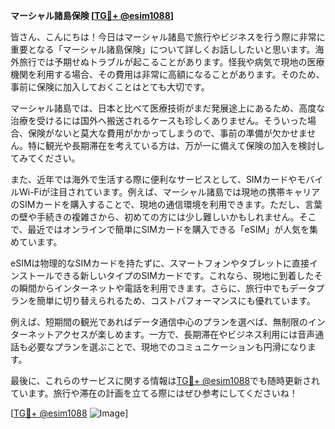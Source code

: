 **マーシャル諸島保険 [[TG💪+ @esim1088](https://t.me/s/esim1088)]**

皆さん、こんにちは！今日はマーシャル諸島で旅行やビジネスを行う際に非常に重要となる「マーシャル諸島保険」について詳しくお話ししたいと思います。海外旅行では予期せぬトラブルが起こることがあります。怪我や病気で現地の医療機関を利用する場合、その費用は非常に高額になることがあります。そのため、事前に保険に加入しておくことはとても大切です。

マーシャル諸島では、日本と比べて医療技術がまだ発展途上にあるため、高度な治療を受けるには国外へ搬送されるケースも珍しくありません。そういった場合、保険がないと莫大な費用がかかってしまうので、事前の準備が欠かせません。特に観光や長期滞在を考えている方は、万が一に備えて保険の加入を検討してみてください。

また、近年では海外で生活する際に便利なサービスとして、SIMカードやモバイルWi-Fiが注目されています。例えば、マーシャル諸島では現地の携帯キャリアのSIMカードを購入することで、現地の通信環境を利用できます。ただし、言葉の壁や手続きの複雑さから、初めての方には少し難しいかもしれません。そこで、最近ではオンラインで簡単にSIMカードを購入できる「eSIM」が人気を集めています。

eSIMは物理的なSIMカードを持たずに、スマートフォンやタブレットに直接インストールできる新しいタイプのSIMカードです。これなら、現地に到着したその瞬間からインターネットや電話を利用できます。さらに、旅行中でもデータプランを簡単に切り替えられるため、コストパフォーマンスにも優れています。

例えば、短期間の観光であればデータ通信中心のプランを選べば、無制限のインターネットアクセスが楽しめます。一方で、長期滞在やビジネス利用には音声通話も必要なプランを選ぶことで、現地でのコミュニケーションも円滑になります。

最後に、これらのサービスに関する情報は[TG💪+ @esim1088](https://t.me/s/esim1088)でも随時更新されています。旅行や滞在の計画を立てる際にはぜひ参考にしてくださいね！

[[TG💪+ @esim1088](https://t.me/s/esim1088) ![Image](https://i.postimg.cc/Y0z9fWf4/image.png)]